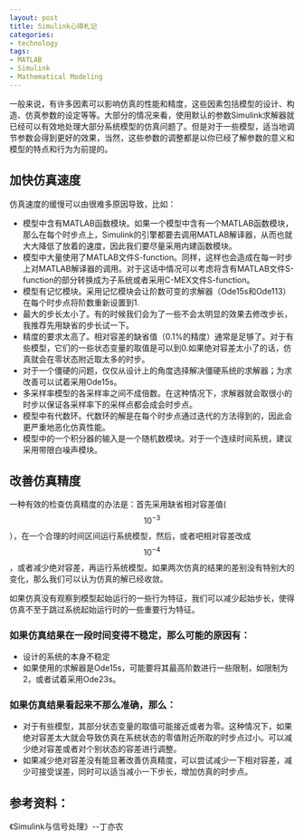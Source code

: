 ```yaml
---
layout: post
title: Simulink心得札记
categories:
- technology
tags:
- MATLAB
- Simulink
- Mathematical Modeling
---
```


一般来说，有许多因素可以影响仿真的性能和精度，这些因素包括模型的设计、构造、仿真参数的设定等等。大部分的情况来看，使用默认的参数Simulink求解器就已经可以有效地处理大部分系统模型的仿真问题了。但是对于一些模型，适当地调节参数会得到更好的效果，当然，这些参数的调整都是以你已经了解参数的意义和模型的特点和行为为前提的。


## 加快仿真速度

仿真速度的缓慢可以由很难多原因导致，比如：
	
  * 模型中含有MATLAB函数模块。如果一个模型中含有一个MATLAB函数模块，那么在每个时步点上，Simulink的引擎都要去调用MATLAB解译器，从而也就大大降低了放着的速度，因此我们要尽量采用内建函数模块。
  * 模型中大量使用了MATLAB文件S-function。同样，这样也会造成在每一时步上对MATLAB解译器的调用。对于这话中情况可以考虑将含有MATLAB文件S-function的部分转换成为子系统或者采用C-MEX文件S-function。
  * 模型有记忆模块。采用记忆模块会让阶数可变的求解器（Ode15s和Ode113）在每个时步点将阶数重新设置到1.
  * 最大的步长太小了。有的时候我们会为了一些不会太明显的效果去修改步长，我推荐先用缺省的步长试一下。
  * 精度的要求太高了。相对容差的缺省值（0.1%的精度）通常是足够了。对于有些模型，它们的一些状态变量的取值是可以到0.如果绝对容差太小了的话，仿真就会在零状态附近取太多的时步。
  * 对于一个僵硬的问题，仅仅从设计上的角度选择解决僵硬系统的求解器；为求改善可以试着采用Ode15s。
  * 多采样率模型的各采样率之间不成倍数。在这种情况下，求解器就会取很小的时步以保证各采样率下的采样点都会成会时步点。
  * 模型中有代数环。代数环的解是在每个时步点通过迭代的方法得到的，因此会更严重地恶化仿真性能。
  * 模型中的一个积分器的输入是一个随机数模块。对于一个连续时间系统，建议采用带限白噪声模块。

## 改善仿真精度
一种有效的检查仿真精度的办法是：首先采用缺省相对容差值($$10^{-3}$$），在一个合理的时间区间运行系统模型，然后，或者吧相对容差改成$$10^{-4}$$，或者减少绝对容差，再运行系统模型。如果两次仿真的结果的差别没有特别大的变化，那么我们可以认为仿真的解已经收敛。

如果仿真没有观察到模型起始运行的一些行为特征，我们可以减少起始步长，使得仿真不至于跳过系统起始运行时的一些重要行为特征。

### 如果仿真结果在一段时间变得不稳定，那么可能的原因有：

  * 设计的系统的本身不稳定
  * 如果使用的求解器是Ode15s，可能要将其最高阶数进行一些限制，如限制为2，或者试着采用Ode23s。

### 如果仿真结果看起来不那么准确，那么：
	
  * 对于有些模型，其部分状态变量的取值可能接近或者为零。这种情况下，如果绝对容差太大就会导致仿真在系统状态的零值附近所取的时步点过小。可以减少绝对容差或者对个别状态的容差进行调整。
  * 如果减少绝对容差没有能显著改善仿真精度，可以尝试减少一下相对容差，减少可接受误差，同时可以适当减小一下步长，增加仿真的时步点。

## 参考资料：
《Simulink与信号处理》--丁亦农





